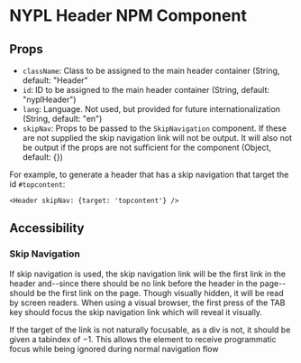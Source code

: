 # NYPL Header NPM Component

## Props

- `className`: Class to be assigned to the main header container (String,
  default: "Header"
- `id`: ID to be assigned to the main header container (String, default: "nyplHeader")
- `lang`: Language. Not used, but provided for future internationalization
  (String, default: "en")
- `skipNav`: Props to be passed to the `SkipNavigation` component. If these are
  not supplied the skip navigation link will not be output. It will also not be
  output if the props are not sufficient for the component (Object, default: {})

For example, to generate a header that has a skip navigation that target the id `#topcontent`:

    <Header skipNav: {target: 'topcontent'} />

## Accessibility

### Skip Navigation

If skip navigation is used, the skip navigation link will be the first link in
the header and--since there should be no link before the header in the
page--should be the first link on the page. Though visually hidden, it will be
read by screen readers. When using a visual browser, the first press of the TAB
key should focus the skip navigation link which will reveal it visually.

If the target of the link is not naturally focusable, as a div is not, it should
be given a tabindex of −1. This allows the element to receive programmatic focus
while being ignored during normal navigation flow
